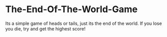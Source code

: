 # The-End-Of-The-World-Game
Its a simple game of heads or tails, just its the end of the world. If you lose you die, try and get the highest score!
